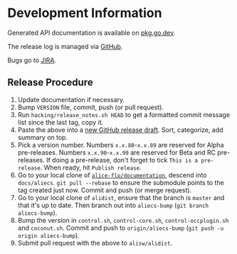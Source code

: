 # Development Information

Generated API documentation is available on [pkg.go.dev](https:///pkg.go.dev/github.com/AliceO2Group/Control?tab=subdirectories/).

The release log is managed via [GitHub](https://github.com/AliceO2Group/Control/releases/).

Bugs go to [JIRA](https://alice.its.cern.ch/jira/browse/OCTRL).

## Release Procedure

1. Update documentation if necessary.
2. Bump `VERSION` file, commit, push (or pull request).
3. Run `hacking/release_notes.sh HEAD` to get a formatted commit message list since the last tag, copy it.
4. Paste the above into a [new GitHub release draft](https://github.com/AliceO2Group/Control/releases/new). Sort, categorize, add summary on top.
5. Pick a version number. Numbers `x.x.80`-`x.x.89` are reserved for Alpha pre-releases. Numbers `x.x.90`-`x.x.99` are reserved for Beta and RC pre-releases. If doing a pre-release, don't forget to tick `This is a pre-release`. When ready, hit `Publish release`.
6. Go to your local clone of [`alice-flp/documentation`](https://gitlab.cern.ch/alice-flp/documentation), descend into `docs/aliecs`. `git pull --rebase` to ensure the submodule points to the tag created just now. Commit and push (or merge request).
7. Go to your local clone of `alidist`, ensure that the branch is `master` and that it's up to date. Then branch out into `aliecs-bump` (`git branch aliecs-bump`).
8. Bump the version in `control.sh`, `control-core.sh`, `control-occplugin.sh` and `coconut.sh`. Commit and push to `origin/aliecs-bump` (`git push -u origin aliecs-bump`).
9. Submit pull request with the above to `alisw/alidist`.
